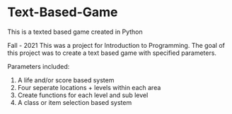 # Text-Based-Game 
This is a texted based game created in Python

Fall - 2021
This was a project for Introduction to Programming. The goal of this project was to create a text based game with specified parameters.

Parameters included:
1. A life and/or score based system
2. Four seperate locations + levels within each area
3. Create functions for each level and sub level
4. A class or item selection based system


